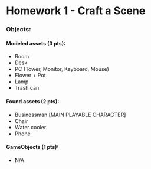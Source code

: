 # Homework 1 - Craft a Scene

### Objects: 
#### Modeled assets (3 pts):
* Room
* Desk
* PC (Tower, Monitor, Keyboard, Mouse)
* Flower + Pot
* Lamp
* Trash can

#### Found assets (2 pts):
* Businessman [MAIN PLAYABLE CHARACTER]
* Chair
* Water cooler
* Phone

#### GameObjects (1 pts): 
* N/A
